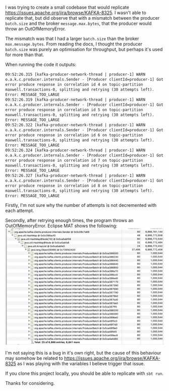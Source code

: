 I was trying to create a small codebase that would replicate https://issues.apache.org/jira/browse/KAFKA-8325.
I wasn't able to replicate that, but did observe that with a mismatch between the producer `batch.size` and the broker 
`message.max.bytes`, that the producer would throw an OutOfMemoryError.

The mismatch was that I had a larger `batch.size` than the broker `max.message.bytes`. From reading the docs, I thought
the producer `batch.size` was purely an optimisation for throughput, but perhaps it's used for more than that.

When running the code it outputs:
```
09:52:26.315 [kafka-producer-network-thread | producer-1] WARN  o.a.k.c.producer.internals.Sender - [Producer clientId=producer-1] Got error produce response in correlation id 4 on topic-partition maxwell.transactions-0, splitting and retrying (30 attempts left). Error: MESSAGE_TOO_LARGE
09:52:26.319 [kafka-producer-network-thread | producer-1] WARN  o.a.k.c.producer.internals.Sender - [Producer clientId=producer-1] Got error produce response in correlation id 5 on topic-partition maxwell.transactions-0, splitting and retrying (30 attempts left). Error: MESSAGE_TOO_LARGE
09:52:26.322 [kafka-producer-network-thread | producer-1] WARN  o.a.k.c.producer.internals.Sender - [Producer clientId=producer-1] Got error produce response in correlation id 6 on topic-partition maxwell.transactions-0, splitting and retrying (30 attempts left). Error: MESSAGE_TOO_LARGE
09:52:26.324 [kafka-producer-network-thread | producer-1] WARN  o.a.k.c.producer.internals.Sender - [Producer clientId=producer-1] Got error produce response in correlation id 7 on topic-partition maxwell.transactions-0, splitting and retrying (30 attempts left). Error: MESSAGE_TOO_LARGE
09:52:26.327 [kafka-producer-network-thread | producer-1] WARN  o.a.k.c.producer.internals.Sender - [Producer clientId=producer-1] Got error produce response in correlation id 8 on topic-partition maxwell.transactions-0, splitting and retrying (30 attempts left). Error: MESSAGE_TOO_LARGE
```

Firstly, I'm not sure why the number of attempts is not decremented with each attempt.

Secondly, after retrying enough times, the program throws an OutOfMemoryError. Eclipse MAT shows the following:
![](kafka-bug.png)

I'm not saying this is a bug in it's own right, but the cause of this behaviour may somehow be related to 
https://issues.apache.org/jira/browse/KAFKA-8325 as I was playing with the variables I believe trigger that issue.

If you clone this project locally, you should be able to replicate with `sbt run`.

Thanks for considering.
